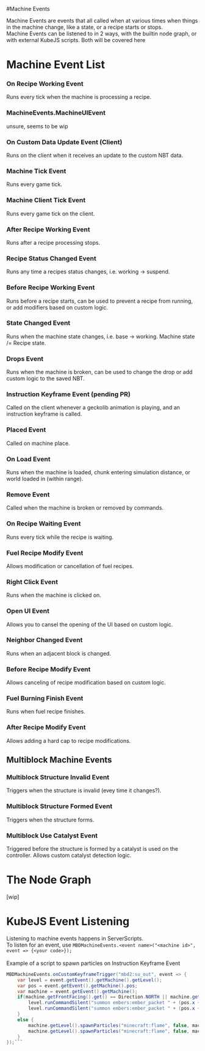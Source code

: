 #Machine Events

Machine Events are events that all called when at various times when things in the machine change, like a state, or a recipe starts or stops.<br>
Machine Events can be listened to in 2 ways, with the builtin node graph, or with external KubeJS scripts. Both will be covered here

# Machine Event List

### On Recipe Working Event
Runs every tick when the machine is processing a recipe.

### MachineEvents.MachineUIEvent
unsure, seems to be wip

### On Custom Data Update Event (Client)
Runs on the client when it receives an update to the custom NBT data.

### Machine Tick Event
Runs every game tick.

### Machine Client Tick Event
Runs every game tick on the client.

### After Recipe Working Event
Runs after a recipe processing stops.

### Recipe Status Changed Event
Runs any time a recipes status changes, i.e. working -> suspend.

### Before Recipe Working Event
Runs before a recipe starts, can be used to prevent a recipe from running, or add modifiers based on custom logic.

### State Changed Event
Runs when the machine state changes, i.e. base -> working. Machine state /= Recipe state.

### Drops Event
Runs when the machine is broken, can be used to change the drop or add custom logic to the saved NBT.

### Instruction Keyframe Event (pending PR)
Called on the client whenever a geckolib animation is playing, and an instruction keyframe is called.

### Placed Event
Called on machine place.

### On Load Event
Runs when the machine is loaded, chunk entering simulation distance, or world loaded in (within range).

### Remove Event
Called when the machine is broken or removed by commands.

### On Recipe Waiting Event
Runs every tick while the recipe is waiting.

### Fuel Recipe Modify Event
Allows modification or cancellation of fuel recipes.

### Right Click Event
Runs when the machine is clicked on.

### Open UI Event
Allows you to cansel the opening of the UI based on custom logic.

### Neighbor Changed Event
Runs when an adjacent block is changed.

### Before Recipe Modify Event
Allows canceling of recipe modification based on custom logic.

### Fuel Burning Finish Event
Runs when fuel recipe finishes.

### After Recipe Modify Event
Allows adding a hard cap to recipe modifications.

## Multiblock Machine Events

### Multiblock Structure Invalid Event
Triggers when the structure is invalid (evey time it changes?).

### Multiblock Structure Formed Event
Triggers when the structure forms.

### Multiblock Use Catalyst Event
Triggered before the structure is formed by a catalyst is used on the controller. Allows custom catalyst detection logic.

# The Node Graph

[wip]

# KubeJS Event Listening

Listening to machine events happens in ServerScripts.<br>
To listen for an event, use `MBDMachineEvents.<event name>("<machine id>", event => {<your code>});`
<br><br>
Example of a script to spawn particles on Instruction Keyframe Event
```java
MBDMachineEvents.onCustomKeyframeTrigger("mbd2:su_out", event => {
    var level = event.getEvent().getMachine().getLevel();
    var pos = event.getEvent().getMachine().pos;
    var machine = event.getEvent().getMachine();
    if(machine.getFrontFacing().get() == Direction.NORTH || machine.getFrontFacing().get() == Direction.SOUTH) {
        level.runCommandSilent("summon embers:ember_packet " + (pos.x + 0.7) + " " + (pos.y - 0.5) + " " + (pos.z + 0.5) + " {lifetime:15, destX:" + (pos.x + 1.7) + ",destY:" + (pos.y + 1) + ",destZ:" + (pos.z + 0.5) + ",value:0}")
        level.runCommandSilent("summon embers:ember_packet " + (pos.x + 0.3) + " " + (pos.y - 0.5) + " " + (pos.z + 0.5) + " {lifetime:15, destX:" + (pos.x - 0.2) + ",destY:" + (pos.y + 1) + ",destZ:" + (pos.z + 0.5) + ",value:0}")
    }
    else {
        machine.getLevel().spawnParticles("minecraft:flame", false, machine.pos.x + 0.5, machine.pos.y - 0.5625, machine.pos.z + 0.3, 0, 0, 0, 10, 0.001);
        machine.getLevel().spawnParticles("minecraft:flame", false, machine.pos.x + 0.5, machine.pos.y - 0.5625, machine.pos.z + 0.57, 0, 0, 0, 10, 0.001);
    }
});```